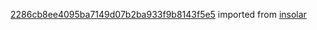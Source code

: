 [2286cb8ee4095ba7149d07b2ba933f9b8143f5e5](https://github.com/insolar/insolar/commit/2286cb8ee4095ba7149d07b2ba933f9b8143f5e5) imported from [insolar](https://github.com/insolar/insolar)
